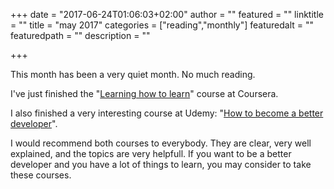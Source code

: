 +++
date = "2017-06-24T01:06:03+02:00"
author = ""
featured = ""
linktitle = ""
title = "may 2017"
categories = ["reading","monthly"]
featuredalt = ""
featuredpath = ""
description = ""

+++

This month has been a very quiet month. No much reading.

I've just finished the "[Learning how to learn](https://www.coursera.org/learn/aprendiendo-a-aprender/home/welcome)" course at Coursera.

I also finished a very interesting course at Udemy: "[How to become a better developer](https://www.udemy.com/how-to-become-a-better-developer/)".

I would recommend both courses to everybody. They are clear, very well explained, and the topics are very helpfull. If you want to be a better developer and you have a lot of things to learn, you may consider to take these courses.